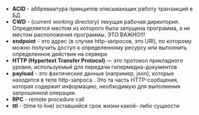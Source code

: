 - **ACID** - аббревиатура принципов описывающих работу транзакций в БД 
- **CWD** -  (current working directory) текущая рабочая директория. Определяется местом из которого была запущена программа, а не местом расположения программы. ЭТО ВАЖНО!!!
-  **endpoint** - это адрес (в случае http-запросов, это URI), по которому можно получить доступ к определенному ресурсу или выполнить определенное действие на сервере
- **HTTP (Hypertext Transfer Protocol)** — это протокол прикладного уровня, используемый для передачи гипермедиа-документов
- **payload** - это фактические данные (например, json), которые находятся в теле http-запроса . Это та часть HTTP-сообщения, которая содержит информацию, необходимую для выполнения запрошенной операции.
- **RPC** - remote procedure call 
- **ttl** - (time to live) оставшийся срок жизни какой- либо сущности